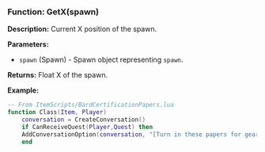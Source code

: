 ### Function: GetX(spawn)

**Description:**
Current X position of the spawn.

**Parameters:**
- `spawn` (Spawn) - Spawn object representing `spawn`.

**Returns:** Float X of the spawn.

**Example:**

```lua
-- From ItemScripts/BardCertificationPapers.lua
function Class(Item, Player)
    conversation = CreateConversation()
    if CanReceiveQuest(Player,Quest) then
    AddConversationOption(conversation, "[Turn in these papers for gear]","QuestStart")
    end
```
